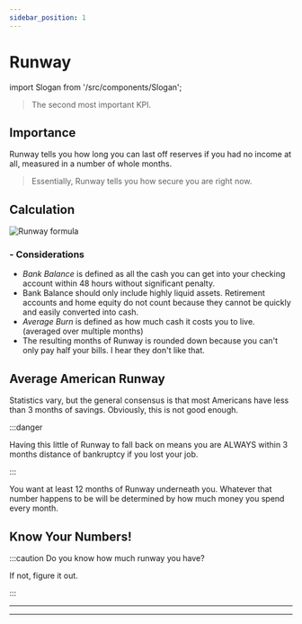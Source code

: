 ```yaml
---
sidebar_position: 1
---
```


# Runway

import Slogan from '/src/components/Slogan';

>The second most important KPI.

## Importance

Runway tells you how long you can last off reserves if you had no income at all, measured in a number of whole months.
>Essentially, Runway tells you how secure you are right now.

## Calculation

![Runway formula](/img/formula-runway.svg)

### - Considerations

- *Bank Balance* is defined as all the cash you can get into your checking account within 48 hours without significant penalty.
- Bank Balance should only include highly liquid assets. Retirement accounts and home equity do not count because they cannot be quickly and easily converted into cash.
- *Average Burn* is defined as how much cash it costs you to live. (averaged over multiple months)
- The resulting months of Runway is rounded down because you can't only pay half your bills. I hear they don't like that.

## Average American Runway

Statistics vary, but the general consensus is that most Americans have less than 3 months of savings. Obviously, this is not good enough.

:::danger

Having this little of Runway to fall back on means you are ALWAYS within 3 months distance of bankruptcy if you lost your job.

:::

You want at least 12 months of Runway underneath you. Whatever that number happens to be will be determined by how much money you spend every month.

## Know Your Numbers!

:::caution Do you know how much runway you have?

If not, figure it out.

:::

---
<Slogan/>

---